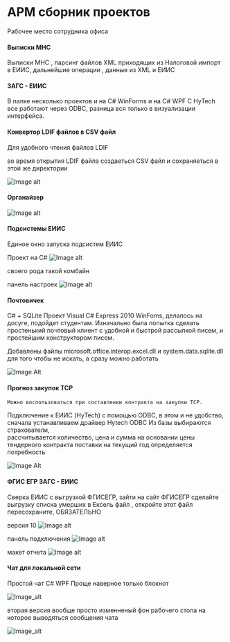 # АРМ сборник проектов
Рабочее место сотрудника офиса

#### Выписки МНС

Выписки МНС , парсинг файлов XML приходящих из Налоговой импорт в ЕИИС, дальнейшие операции , 
данные  из XML и ЕИИС
 
#### ЗАГС - ЕИИС

В папке несколько проектов и на C# WinForms и на С# WPF
C HyTech все работают через ODBC, разница вся только в визуализации интерфейса.

#### Конвертор LDIF файлов в CSV файл

  Для удобного чтения файлов LDIF

во время открытия LDIF файла создаеться CSV файл и сохраняеться в этой же директории 


![Image alt](sc1.png)



#### Органайзер

 ![Image alt](scrin01.png)



#### Подсистемы ЕИИС

Единое окно запуска подсистем ЕИИС

Проект на C# 
![Image alt](скрин_01.png)

своего рода такой комбайн

панель настроек
![Image alt](скрин_02.png)


#### Почтовичек
   C# + SQLite 
  Проект Visual C# Express 2010  WinFoms, делалось на досуге, подойдет студентам. Изначально была попытка сделать простенький почтовый клиент с удобной и быстрой рассылкой писем, и простейшим конструктором писем.
    
  Добавлены файлы microsoft.office.interop.excel.dll и system.data.sqlite.dll для того чтобы не искать, а сразу можно работать

![Image Alt](g1.png)


#### Прогноз закупок ТСР

    Можно воспользоваться при составлении контракта на закупки ТСР.
  Подключение к ЕИИС (HyTech) с помощью ODBC, в этом и не удобство, сначала устанавливаем драйвер Hytech ODBC
  Из базы выбираются страхователи,  
  рассчитывается количество,  цена и сумма на основании цены тендерного контракта поставки на текущий год
  определяется потребность

![Image Alt](f1.png)


#### ФГИС ЕГР ЗАГС - ЕИИС

Сверка ЕИИС с выгрузкой ФГИСЕГР, зайти  на сайт ФГИСЕГР сделайте выгрузку списка умерших в Ексель файл , откройте этот файл пересохраните, ОБЯЗАТЕЛЬНО


версия 10
![Image alt](z1.png)

панель подключения 
![Image alt](z2.png)

макет отчета
![Image alt](z3.png)


#### Чат для локальной сети

Простой чат C# WPF Проще наверное только блокнот

![Image_alt](chat01.png)

вторая версия вообще просто изменненый фон рабочего стола 
на которое выводяться сообщения чата

![Image_alt](chat02.png)
